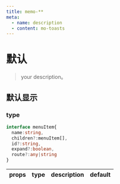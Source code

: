 ```yaml
---
title: memo-**
meta:
  - name: description
  - content: mo-toasts
---
```


# 默认
> your description。
<script setup lang="ts">
  // import {demo1,path} from "./index.ts";
  import motToasts from "../../../components/toasts/index.vue";
</script>

## 默认显示
<!-- <CodeEditor :filePath="path" :value="demo1"/> -->
<motToasts></motToasts>

### type

```ts
interface menuItem{
  name:string,
  children?:menuItem[],
  id?:string,
  expand?:boolean,
  route?:any|string
}
```

| props | type | description | default |
| ----- | ---- | ----------- | ------- |
